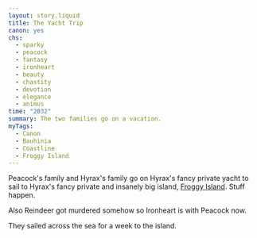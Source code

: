 ```yaml
---
layout: story.liquid
title: The Yacht Trip
canon: yes
chs:
  - sparky
  - peacock
  - fantasy
  - ironheart
  - beauty
  - chastity
  - devotion
  - elegance
  - animus
time: "2032"
summary: The two families go on a vacation.
myTags:
  - Canon
  - Bauhinia
  - Coastline
  - Froggy Island
---
```


Peacock's family and Hyrax's family go on Hyrax's fancy private yacht to sail to Hyrax's fancy private and insanely big island, [Froggy Island](/world/bauhinia/froggy-island/). Stuff happen.

Also Reindeer got murdered somehow so Ironheart is with Peacock now.

They sailed across the sea for a week to the island.
